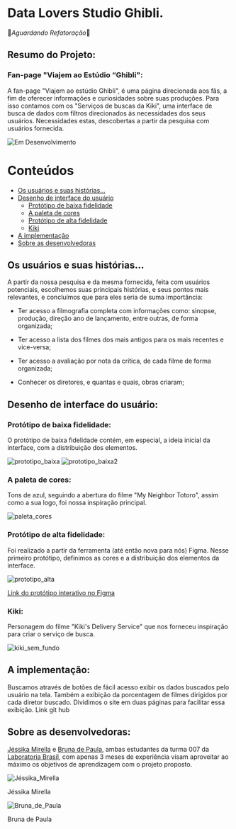 # Data Lovers Studio Ghibli.
🚧*Aguardando Refatoração*🚧


## Resumo do Projeto:

### Fan-page "Viajem ao Estúdio “Ghibli":


A fan-page "Viajem ao estúdio Ghibli", é uma página direcionada aos fãs, a fim de oferecer informações e curiosidades sobre suas produções.
Para isso contamos com os "Serviços de buscas da Kiki", uma interface de busca de dados com filtros direcionados às necessidades dos seus usuários. Necessidades estas, descobertas a partir da pesquisa com usuários fornecida.

![ Em Desenvolvimento](http://img.shields.io/static/v1?label=STATUS&message=EM%20DESENVOLVIMENTO&color=GREEN&style=for-the-badge)


# Conteúdos

* [Os usuários e suas histórias...](#os-usuários-e-suas-histórias)
* [Desenho de interface do usuário](#desenho-de-interface-do-usuário)
  * [Protótipo de baixa fidelidade](#protótipo-de-baixa-fidelidade)
  * [A paleta de cores](#a-paleta-de-cores)
  * [Protótipo de alta fidelidade](#protótipo-de-alta-fidelidade)
  * [Kiki](#kiki)
* [A implementação](#a-implementação)
* [Sobre as desenvolvedoras](#sobre-as-desenvolvedoras)


## Os usuários e suas histórias...

A partir da nossa pesquisa e da mesma fornecida, feita com usuários potenciais, escolhemos suas principais histórias, e seus pontos mais relevantes, e concluímos que para eles seria de suma importância:

- Ter acesso a filmografia completa com informações como: sinopse, produção, direção ano de lançamento, entre outras, de forma  organizada;

- Ter acesso a lista dos filmes dos mais antigos para os mais recentes e vice-versa;

- Ter acesso a avaliação por nota da crítica, de cada filme de forma organizada;

- Conhecer os diretores, e quantas e quais, obras criaram;


## Desenho de interface do usuário:

### Protótipo de baixa fidelidade:

O protótipo de baixa fidelidade contém, em especial, a ideia inicial da interface, com a distribuição dos elementos.

![prototipo_baixa](https://github.com/Brulibra/SAP007-data-lovers/blob/main/src/imagens%20_readme/prototipo_baixa.png)
![prototipo_baixa2](https://github.com/Brulibra/SAP007-data-lovers/blob/main/src/imagens%20_readme/prototipo_baixa2.png)


### A paleta de cores:

Tons de azul, seguindo a abertura do filme "My Neighbor Totoro", assim como a sua logo, foi nossa inspiração principal.

![paleta_cores](https://github.com/Brulibra/SAP007-data-lovers/blob/main/src/imagens%20_readme/paleta_cores.png)


### Protótipo de alta fidelidade:

Foi realizado a partir da ferramenta (até então nova para nós) Figma. Nesse primeiro protótipo, definimos as cores e a distribuição dos elementos da interface.

![prototipo_alta](https://github.com/Brulibra/SAP007-data-lovers/blob/main/src/imagens%20_readme/desktop-origem.png)

[Link do protótipo interativo no Figma](https://www.figma.com/proto/mJ83bN0NlQm2ldvusywL8V/data-lovers-prototype-Studio-Ghibli?embed_host=notion&kind=&node-id=1%3A2&page-id=0%3A1&scaling=scale-down-width&starting-point-node-id=1%3A2&viewport=241%2C48%2C0.06)


### Kiki:

Personagem do filme "Kiki's Delivery Service" que nos forneceu inspiração para criar o serviço de busca.

![kiki_sem_fundo](https://github.com/Brulibra/SAP007-data-lovers/blob/main/src/imagens%20_readme/kiki_sem%20fundo_certa.png)


## A implementação:

Buscamos através de botões de fácil acesso exibir os dados buscados pelo usuário na tela. Também a exibição da porcentagem de filmes
dirigidos por cada diretor buscado. Dividimos o site em duas páginas para facilitar essa exibição.
Link git hub


## Sobre as desenvolvedoras:

[Jéssika Mirella](https://github.com/JessikaMirella) e [Bruna de Paula](https://github.com/Brulibra), ambas estudantes da turma 007 da [Laboratoria Brasil](https://github.com/Laboratoria), com apenas 3 meses de experiência visam aproveitar ao máximo os objetivos de aprendizagem com o projeto proposto.

![Jéssika_Mirella](https://github.com/Brulibra/SAP007-data-lovers/blob/main/src/imagens%20_readme/jess.png)

Jéssika Mirella

![Bruna_de_Paula](https://github.com/Brulibra/SAP007-data-lovers/blob/main/src/imagens%20_readme/brunajpg.png)

Bruna de Paula



